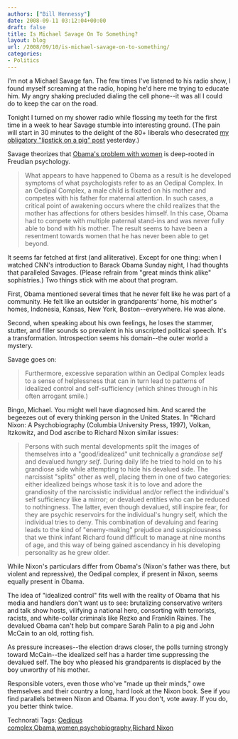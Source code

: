 ```yaml
---
authors: ["Bill Hennessy"]
date: 2008-09-11 03:12:04+00:00
draft: false
title: Is Michael Savage On To Something?
layout: blog
url: /2008/09/10/is-michael-savage-on-to-something/
categories:
- Politics
---
```


I'm not a Michael Savage fan. The few times I've listened to his radio show, I found myself screaming at the radio, hoping he'd here me trying to educate him. My angry shaking precluded dialing the cell phone--it was all I could do to keep the car on the road.

 

Tonight I turned on my shower radio while flossing my teeth for the first time in a week to hear Savage stumble into interesting ground. (The pain will start in 30 minutes to the delight of the 80+ liberals who desecrated [my obligatory "lipstick on a pig" post](https://hennessysview.com/2008/09/09/facing-defeat-obama-resorts-to-name-calling/) yesterday.) 

 

Savage theorizes that [Obama's problem with women](https://michaelsavage.wnd.com/?pageId=1667) is deep-rooted in Freudian psychology.

 

>   
> 
> What appears to have happened to Obama as a result is he developed symptoms of what psychologists refer to as an Oedipal Complex. In an Oedipal Complex, a male child is fixated on his mother and competes with his father for maternal attention. In such cases, a critical point of awakening occurs where the child realizes that the mother has affections for others besides himself. In this case, Obama had to compete with multiple paternal stand-ins and was never fully able to bond with his mother. The result seems to have been a resentment towards women that he has never been able to get beyond.
> 
> 

 

It seems far fetched at first (and alliterative). Except for one thing: when I watched CNN's introduction to Barack Obama Sunday night, I had thoughts that paralleled Savages. (Please refrain from "great minds think alike" sophistries.) Two things stick with me about that program.

 

First, Obama mentioned several times that he never felt like he was part of a community. He felt like an outsider in grandparents' home, his mother's homes, Indonesia, Kansas, New York, Boston--everywhere. He was alone.

 

Second, when speaking about his own feelings, he loses the stammer, stutter, and filler sounds so prevalent in his unscripted political speech. It's a transformation. Introspection seems his domain--the outer world a mystery.

 

Savage goes on:

 

>   
> 
> Furthermore, excessive separation within an Oedipal Complex leads to a sense of helplessness that can in turn lead to patterns of idealized control and self-sufficiency (which shines through in his often arrogant smile.)
> 
> 

 

Bingo, Michael. You might well have diagnosed him. And scared the begeezes out of every thinking person in the United States. In "Richard Nixon: A Psychobiography (Columbia University Press, 1997), Volkan, Itzkowitz, and Dod ascribe to Richard Nixon similar issues:

 

>   
> 
> Persons with such mental developments split the images of themselves into a "good/idealized" unit technically a _grandiose self_ and devalued _hungry self_. During daily life he tried to hold on to his grandiose side while attempting to hide his devalued side. The narcissist "splits" other as well, placing them in one of two categories: either idealized beings whose task it is to love and adore the grandiosity of the narcissistic individual and/or reflect the individual's self sufficiency like a mirror; or devalued entities who can be reduced to nothingness. The latter, even though devalued, still inspire fear, for they are psychic reservoirs for the individual's hungry self, which the individual tries to deny. This combination of devaluing and fearing leads to the kind of "enemy-making" prejudice and suspiciousness that we think infant Richard found difficult to manage at nine months of age, and this way of being gained ascendancy in his developing personality as he grew older.
> 
> 

 

While Nixon's particulars differ from Obama's (Nixon's father was there, but violent and repressive), the Oedipal complex, if present in Nixon, seems equally present in Obama.

 

The idea of "idealized control" fits well with the reality of Obama that his media and handlers don't want us to see: brutalizing conservative writers and talk show hosts, vilifying a national hero, consorting with terrorists, racists, and white-collar criminals like Rezko and Franklin Raines. The devalued Obama can't help but compare Sarah Palin to a pig and John McCain to an old, rotting fish.

 

As pressure increases--the election draws closer, the polls turning strongly toward McCain--the idealized self has a harder time suppressing the devalued self. The boy who pleased his grandparents is displaced by the boy unworthy of his mother. 

 

Responsible voters, even those who've "made up their minds," owe themselves and their country a long, hard look at the Nixon book. See if you find parallels between Nixon and Obama. If you don't, vote away. If you do, you better think twice. 

 

 

Technorati Tags: [Oedipus complex](https://technorati.com/tags/Oedipus%20complex),[Obama](https://technorati.com/tags/Obama),[women](https://technorati.com/tags/women),[psychobiography](https://technorati.com/tags/psychobiography),[Richard Nixon](https://technorati.com/tags/Richard%20Nixon)

